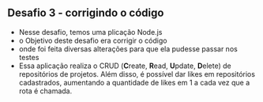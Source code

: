 ## Desafio 3 - corrigindo o código 

- Nesse desafio, temos uma plicação Node.js
- o Objetivo deste desafio era corrigir o código 
- onde foi feita diversas alterações para que ela pudesse passar nos testes  
- Essa aplicação realiza o CRUD (**C**reate, **R**ead, **U**pdate, **D**elete) de repositórios de projetos. Além disso, é possível dar likes em repositórios cadastrados, aumentando a quantidade de likes em 1 a cada vez que a rota é chamada.